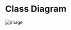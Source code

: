 # Class Diagram
![image](https://user-images.githubusercontent.com/38252227/183642020-7d595476-19ea-4675-99c2-7a29cdeea8a1.png)

